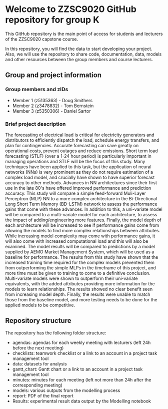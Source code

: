 # Welcome to ZZSC9020 GitHub repository for group K

This GitHub repository is the main point of access for students and lecturers of the ZZSC9020 capstone course. 

In this repository, you will find the data to start developing your project. Also, we will use the repository to share code, documentation, data, models and other resources between the group members and course lecturers.

## Group and project information

### Group members and zIDs
- Member 1 (z5135363) - Doug Smithers
- Member 2 (z3478832) - Tom Bernstein
- Member 3 (z5350306) - Daniel Sartor

### Brief project description

The forecasting of electrical load is critical for electricity generators and distributors to efficiently dispatch the load, schedule energy transfers, and plan for contingencies. Accurate forecasting can save greatly on operational costs, prevent outages and reduce emissions. Short term load forecasting (STLF) (over a 1-24 hour period) is particularly important in managing operations and STLF will be the focus of this study. Many techniques have been applied to this task, but the application of neural networks (NNs) is very prominent as they do not require estimation of a complex load model, and crucially have shown to have superior forecast accuracy to other methods. Advances in NN architectures since their first use in the late 80's have offered improved performance and prediction accuracy. This study will compare a simple feed-forward Muli-Layer Perceptron (MLP) NN to a more complex architecture in the Bi-Directional Long Short Term Memory (BD-LSTM) network to assess the performance gains that come with these advances. In addition to this, a uni-variate model will be compared to a multi-variate model for each architecture, to assess the impact of adding/engineering more features. Finally, the model depth of each architecture will be increased to see if performance gains come from allowing the models to find more complex relationships between attributes. While increasing model complexity may come with performance gains, it will also come with increased computational load and this will also be examined. The model results will be compared to predictions by a model supplied by AEMO Market Management System, which will be used as a baseline for performance. The results from this study have shown that the increased training time required for the complex models prevented them from outperforming the simple MLPs in the timeframe of this project, and more time must be given to training to come to a definitive conclusion. Multi-variate models were shown to outperform their uni-variate equivalents, with the added attributes providing more information for the models to learn relationships. The results showed no clear benefit seen from increasing model depth. Finally, the results were unable to match those from the baseline model, and more testing needs to be done for the applied models to be competitive.

## Repository structure

The repository has the following folder structure:

- agendas: agendas for each weekly meeting with lecturers (left 24h before the next meeting)
- checklists: teamwork checklist or a link to an account in a project task management tool
- data: datasets for analysis
- gantt_chart: Gantt chart or a link to an account in a project task management tool
- minutes: minutes for each meeting (left not more than 24h after the corresponding meeting)
- models: various outputs from the modelling process
- report: PDF of the final report
- Results: experimental result data output by the Modelling notebook
